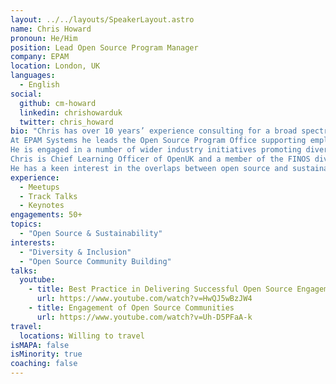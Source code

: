 ```yaml
---
layout: ../../layouts/SpeakerLayout.astro
name: Chris Howard
pronoun: He/Him
position: Lead Open Source Program Manager
company: EPAM
location: London, UK
languages:
  - English
social:
  github: cm-howard
  linkedin: chrishowarduk
  twitter: chris_howard
bio: "Chris has over 10 years’ experience consulting for a broad spectrum of organisations in devising and delivering their digital transformation programmes.
At EPAM Systems he leads the Open Source Program Office supporting employees and clients with their consumption, contribution and maturity in Open Source.
He is engaged in a number of wider industry initiatives promoting diversity in technology where he has been awarded a number of accolades for his advocacy in this area.
Chris is Chief Learning Officer of OpenUK and a member of the FINOS diversity and inclusion special interest group.
He has a keen interest in the overlaps between open source and sustainability and talks on this topic regularly."
experience:
  - Meetups
  - Track Talks
  - Keynotes
engagements: 50+
topics:
  - "Open Source & Sustainability"
interests:
  - "Diversity & Inclusion"
  - "Open Source Community Building"
talks:
  youtube:
    - title: Best Practice in Delivering Successful Open Source Engagement in Organisations
      url: https://www.youtube.com/watch?v=HwQJ5wBzJW4
    - title: Engagement of Open Source Communities
      url: https://www.youtube.com/watch?v=Uh-D5PFaA-k
travel:
  locations: Willing to travel 
isMAPA: false
isMinority: true
coaching: false
---
```

